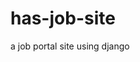 # has-job-site
a job portal site using django


<!-- Hosted in heroku
----------------
 https://hasjobs.herokuapp.com/home/ -->
